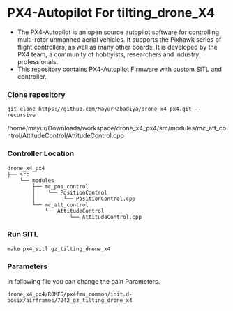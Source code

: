 # PX4-Autopilot For tilting_drone_X4

- The PX4-Autopilot is an open source autopilot software for controlling multi-rotor unmanned aerial vehicles. It supports the Pixhawk series of flight controllers, as well as many other boards. It is developed by the PX4 team, a community of hobbyists, researchers and industry professionals.
- This repository contains PX4-Autopilot Firmware with custom SITL and controller.

### Clone repository
```
git clone https://github.com/MayurRabadiya/drone_x4_px4.git --recursive
```
/home/mayur/Downloads/workspace/drone_x4_px4/src/modules/mc_att_control/AttitudeControl/AttitudeControl.cpp
### Controller Location
    drone_x4_px4
    ├── src
        └── modules
            ├── mc_pos_control
            │    └── PositionControl
            │         └── PositionControl.cpp
            └── mc_att_control
                └── AttitudeControl
                        └── AttitudeControl.cpp
### Run SITL
```
make px4_sitl gz_tilting_drone_x4
```
### Parameters
In following file you can change the gain Parameters.
```
drone_x4_px4/ROMFS/px4fmu_common/init.d-posix/airframes/7242_gz_tilting_drone_x4
```
